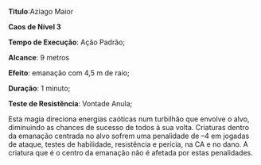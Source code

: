 **Titulo**:Aziago Maior

**Caos de Nível 3**

**Tempo de Execução**: Ação Padrão;

**Alcance**: 9 metros

**Efeito**: emanação com 4,5 m de raio;

**Duração**: 1 minuto;

**Teste de Resistência**: Vontade Anula;

Esta magia direciona energias caóticas num turbilhão que 
envolve o alvo, diminuindo as chances de sucesso de todos 
à sua volta. Criaturas dentro da emanação centrada no alvo 
sofrem uma penalidade de –4 em jogadas de ataque, testes de 
habilidade, resistência e perícia, na CA e no dano. A criatura 
que é o centro da emanação não é afetada por estas penalidades.
